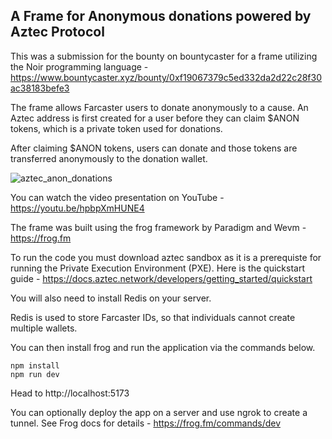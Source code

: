 ## A Frame for Anonymous donations powered by Aztec Protocol

This was a submission for the bounty on bountycaster for a frame utilizing the Noir programming language - https://www.bountycaster.xyz/bounty/0xf19067379c5ed332da2d22c28f30ac38183befe3

The frame allows Farcaster users to donate anonymously to a cause. An Aztec address is first created for a user before they can claim $ANON tokens, which is a private token used for donations.

After claiming $ANON tokens, users can donate and those tokens are transferred anonymously to the donation wallet.

![aztec_anon_donations](https://github.com/ykxy940/aztec-anonymous-donations/assets/160770682/b0da4058-417d-4a15-9f7a-1a68faf1d2b0)

You can watch the video presentation on YouTube - https://youtu.be/hpbpXmHUNE4

The frame was built using the frog framework by Paradigm and Wevm - https://frog.fm

To run the code you must download aztec sandbox as it is a prerequiste for running the Private Execution Environment (PXE).
Here is the quickstart guide - https://docs.aztec.network/developers/getting_started/quickstart

You will also need to install Redis on your server.

Redis is used to store Farcaster IDs, so that individuals cannot create multiple wallets.

You can then install frog and run the application via the commands below.

```
npm install
npm run dev
```

Head to http://localhost:5173

You can optionally deploy the app on a server and use ngrok to create a tunnel. See Frog docs for details - https://frog.fm/commands/dev
